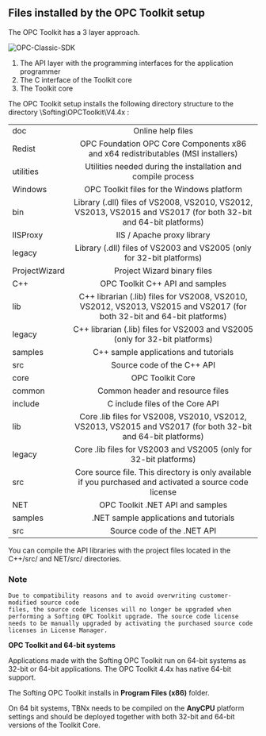 ## **Files installed by the OPC Toolkit setup**

The OPC Toolkit has a 3 layer approach.

![OPC-Classic-SDK](https://github.com/SoftingIndustrial/OPC-Classic-SDK/raw/main/documentation_pics/ToolboxStructure.gif)

1.  The API layer with the programming interfaces for the application programmer
2.  The C interface of the Toolkit core
3.  The Toolkit core



The OPC Toolkit setup installs the following directory structure to the directory <Program files>\Softing\OPCToolkit\V4.4x :


|       |         | 
| ------------- |:-------------:|
| doc     | Online help files|
| Redist     | OPC Foundation OPC Core Components x86 and x64 redistributables (MSI installers)     |
| utilities | Utilities needed during the installation and compile process      |
| Windows     | OPC Toolkit files for the Windows platform |
| bin      | Library (.dll) files of VS2008, VS2010, VS2012, VS2013, VS2015 and VS2017 (for both 32-bit and 64-bit platforms)      |
| IISProxy | IIS / Apache proxy library      |
| legacy     | Library (.dll) files of VS2003 and VS2005 (only for 32-bit platforms) |
| ProjectWizard     | Project Wizard binary files      |
| C++| OPC Toolkit C++ API and samples        |
| lib     | C++ librarian (.lib) files for VS2008, VS2010, VS2012, VS2013, VS2015 and VS2017 (for both 32-bit and 64-bit platforms) |
| legacy     |C++ librarian (.lib) files for VS2003 and VS2005 (only for 32-bit platforms)      |
| samples | C++ sample applications and tutorials      |
| src     | Source code of the C++ API |
| core      | OPC Toolkit Core      |
| common | Common header and resource files      |
| include     | C include files of the Core API |
| lib     |  Core .lib files for VS2008, VS2010, VS2012, VS2013, VS2015 and VS2017 (for both 32-bit and 64-bit platforms)      |
| legacy | Core .lib files for VS2003 and VS2005 (only for 32-bit platforms)      |
| src      | Core source file. This directory is only available if you purchased and activated a source code license  |
| NET     | OPC Toolkit .NET API and samples      |
| samples | .NET sample applications and tutorials      |
| src | Source code of the .NET API      |


You can compile the API libraries with the project files located in the C++/src/ and NET/src/ directories.

### Note
```
Due to compatibility reasons and to avoid overwriting customer-modified source code
files, the source code licenses will no longer be upgraded when performing a Softing OPC Toolkit upgrade. The source code license
needs to be manually upgraded by activating the purchased source code licenses in License Manager.
```

**OPC Toolkit and 64-bit systems**

Applications made with the Softing OPC Toolkit run on 64-bit systems as 32-bit or 64-bit applications. The OPC Toolkit 4.4x has native 64-bit support.

The Softing OPC Toolkit installs in **Program Files (x86)** folder.

On 64 bit systems, TBNx needs to be compiled on the **AnyCPU** platform settings and should be deployed together with both 32-bit and 64-bit versions of the Toolkit Core.
